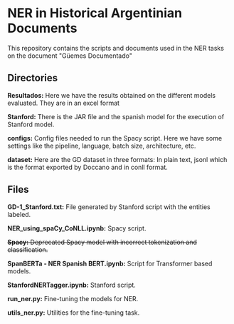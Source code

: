 
# NER in Historical Argentinian Documents

This repository contains the scripts and documents used in the NER tasks on the document "Güemes Documentado"

## Directories

**Resultados:** Here we have the results obtained on the different models evaluated. They are in an excel format

**Stanford:** There is the JAR file and the spanish model for the execution of Stanford model.

**configs:** Config files needed to run the Spacy script. Here we have some settings like the pipeline, language, batch size, architecture, etc.

**dataset:** Here are the GD dataset in three formats: In plain text, jsonl which is the format exported by Doccano and in conll format.

## Files

**GD-1_Stanford.txt:** File generated by Stanford script with the entities labeled.

**NER_using_spaCy_CoNLL.ipynb:** Spacy script.

~~**Spacy:** Deprecated Spacy model with incorrect tokenization and classification.~~

**SpanBERTa - NER Spanish BERT.ipynb:** Script for Transformer based models.

**StanfordNERTagger.ipynb:** Stanford script.

**run_ner.py:** Fine-tuning the models for NER.

**utils_ner.py:** Utilities for the fine-tuning task.